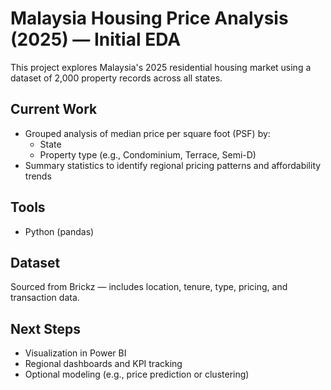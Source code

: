 # Malaysia Housing Price Analysis (2025) — Initial EDA

This project explores Malaysia's 2025 residential housing market using a dataset of 2,000 property records across all states.

## Current Work
- Grouped analysis of median price per square foot (PSF) by:
  - State
  - Property type (e.g., Condominium, Terrace, Semi-D)
- Summary statistics to identify regional pricing patterns and affordability trends

## Tools
- Python (pandas)

## Dataset
Sourced from Brickz — includes location, tenure, type, pricing, and transaction data.

## Next Steps
- Visualization in Power BI
- Regional dashboards and KPI tracking
- Optional modeling (e.g., price prediction or clustering)
